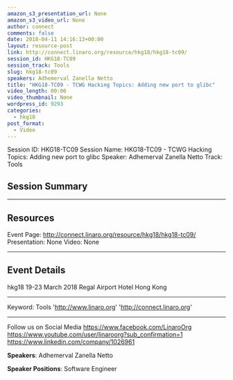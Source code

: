```yaml
---
amazon_s3_presentation_url: None
amazon_s3_video_url: None
author: connect
comments: false
date: 2018-04-11 14:16:13+00:00
layout: resource-post
link: http://connect.linaro.org/resource/hkg18/hkg18-tc09/
session_id: HKG18-TC09
session_track: Tools
slug: hkg18-tc09
speakers: Adhemerval Zanella Netto
title: "HKG18-TC09 - TCWG Hacking Topics: Adding new port to glibc"
video_length: 00:00
video_thumbnail: None
wordpress_id: 9293
categories:
  - hkg18
post_format:
  - Video
---
```


Session ID: HKG18-TC09
Session Name: HKG18-TC09 - TCWG Hacking Topics: Adding new port to glibc
Speaker: Adhemerval Zanella Netto
Track: Tools

## Session Summary

---

## Resources

Event Page: http://connect.linaro.org/resource/hkg18/hkg18-tc09/
Presentation: None
Video: None

---

## Event Details

hkg18
19-23 March 2018
Regal Airport Hotel Hong Kong

---

Keyword: Tools
'http://www.linaro.org'
'http://connect.linaro.org'

---

Follow us on Social Media
https://www.facebook.com/LinaroOrg
https://www.youtube.com/user/linaroorg?sub_confirmation=1
https://www.linkedin.com/company/1026961

**Speakers**: Adhemerval Zanella Netto

**Speaker Positions**: Software Engineer
